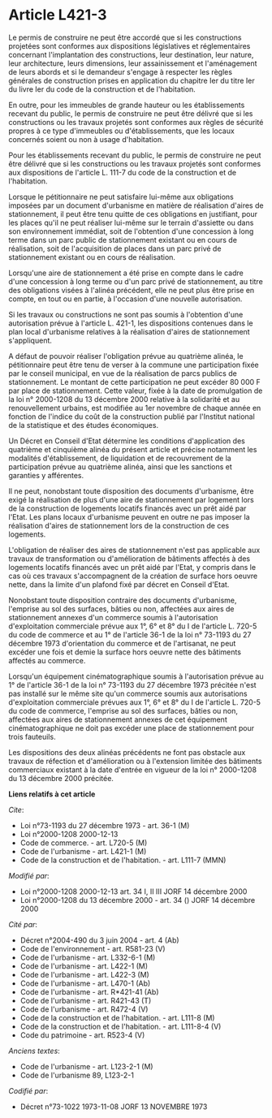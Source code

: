 # Article L421-3

Le permis de construire ne peut être accordé que si les constructions projetées sont conformes aux dispositions législatives
et réglementaires concernant l'implantation des constructions, leur destination, leur nature, leur architecture, leurs
dimensions, leur assainissement et l'aménagement de leurs abords et si le demandeur s'engage à respecter les règles générales
de construction prises en application du chapitre Ier du titre Ier du livre Ier du code de la construction et de
l'habitation.

En outre, pour les immeubles de grande hauteur ou les établissements recevant du public, le permis de construire ne peut être
délivré que si les constructions ou les travaux projetés sont conformes aux règles de sécurité propres à ce type d'immeubles
ou d'établissements, que les locaux concernés soient ou non à usage d'habitation.

Pour les établissements recevant du public, le permis de construire ne peut être délivré que si les constructions ou les
travaux projetés sont conformes aux dispositions de l'article L. 111-7 du code de la construction et de l'habitation.

Lorsque le pétitionnaire ne peut satisfaire lui-même aux obligations imposées par un document d'urbanisme en matière de
réalisation d'aires de stationnement, il peut être tenu quitte de ces obligations en justifiant, pour les places qu'il ne
peut réaliser lui-même sur le terrain d'assiette ou dans son environnement immédiat, soit de l'obtention d'une concession à
long terme dans un parc public de stationnement existant ou en cours de réalisation, soit de l'acquisition de places dans un
parc privé de stationnement existant ou en cours de réalisation.

Lorsqu'une aire de stationnement a été prise en compte dans le cadre d'une concession à long terme ou d'un parc privé de
stationnement, au titre des obligations visées à l'alinéa précédent, elle ne peut plus être prise en compte, en tout ou en
partie, à l'occasion d'une nouvelle autorisation.

Si les travaux ou constructions ne sont pas soumis à l'obtention d'une autorisation prévue à l'article L. 421-1, les
dispositions contenues dans le plan local d'urbanisme relatives à la réalisation d'aires de stationnement s'appliquent.

A défaut de pouvoir réaliser l'obligation prévue au quatrième alinéa, le pétitionnaire peut être tenu de verser à la commune
une participation fixée par le conseil municipal, en vue de la réalisation de parcs publics de stationnement. Le montant de
cette participation ne peut excéder 80 000 F par place de stationnement. Cette valeur, fixée à la date de promulgation de la
loi n° 2000-1208 du 13 décembre 2000 relative à la solidarité et au renouvellement urbains, est modifiée au 1er novembre de
chaque année en fonction de l'indice du coût de la construction publié par l'Institut national de la statistique et des
études économiques.

Un Décret en Conseil d'Etat détermine les conditions d'application des quatrième et cinquième alinéa du présent article et
précise notamment les modalités d'établissement, de liquidation et de recouvrement de la participation prévue au quatrième
alinéa, ainsi que les sanctions et garanties y afférentes.

Il ne peut, nonobstant toute disposition des documents d'urbanisme, être exigé la réalisation de plus d'une aire de
stationnement par logement lors de la construction de logements locatifs financés avec un prêt aidé par l'Etat. Les plans
locaux d'urbanisme peuvent en outre ne pas imposer la réalisation d'aires de stationnement lors de la construction de ces
logements.

L'obligation de réaliser des aires de stationnement n'est pas applicable aux travaux de transformation ou d'amélioration de
bâtiments affectés à des logements locatifs financés avec un prêt aidé par l'Etat, y compris dans le cas où ces travaux
s'accompagnent de la création de surface hors oeuvre nette, dans la limite d'un plafond fixé par décret en Conseil d'Etat.

Nonobstant toute disposition contraire des documents d'urbanisme, l'emprise au sol des surfaces, bâties ou non, affectées aux
aires de stationnement annexes d'un commerce soumis à l'autorisation d'exploitation commerciale prévue aux 1°, 6° et 8° du I
de l'article L. 720-5 du code de commerce et au 1° de l'article 36-1 de la loi n° 73-1193 du 27 décembre 1973 d'orientation
du commerce et de l'artisanat, ne peut excéder une fois et demie la surface hors oeuvre nette des bâtiments affectés au
commerce.

Lorsqu'un équipement cinématographique soumis à l'autorisation prévue au 1° de l'article 36-1 de la loi n° 73-1193 du 27
décembre 1973 précitée n'est pas installé sur le même site qu'un commerce soumis aux autorisations d'exploitation commerciale
prévues aux 1°, 6° et 8° du I de l'article L. 720-5 du code de commerce, l'emprise au sol des surfaces, bâties ou non,
affectées aux aires de stationnement annexes de cet équipement cinématographique ne doit pas excéder une place de
stationnement pour trois fauteuils.

Les dispositions des deux alinéas précédents ne font pas obstacle aux travaux de réfection et d'amélioration ou à l'extension
limitée des bâtiments commerciaux existant à la date d'entrée en vigueur de la loi n° 2000-1208 du 13 décembre 2000 précitée.

**Liens relatifs à cet article**

_Cite_:

  - Loi n°73-1193 du 27 décembre 1973 - art. 36-1 (M)
  - Loi n°2000-1208 2000-12-13
  - Code de commerce. - art. L720-5 (M)
  - Code de l'urbanisme - art. L421-1 (M)
  - Code de la construction et de l'habitation. - art. L111-7 (MMN)

_Modifié par_:

  - Loi n°2000-1208 2000-12-13 art. 34 I, II III JORF 14 décembre 2000
  - Loi n°2000-1208 du 13 décembre 2000 - art. 34 () JORF 14 décembre 2000

_Cité par_:

  - Décret n°2004-490 du 3 juin 2004 - art. 4 (Ab)
  - Code de l'environnement - art. R581-23 (V)
  - Code de l'urbanisme - art. L332-6-1 (M)
  - Code de l'urbanisme - art. L422-1 (M)
  - Code de l'urbanisme - art. L422-3 (M)
  - Code de l'urbanisme - art. L470-1 (Ab)
  - Code de l'urbanisme - art. R*421-41 (Ab)
  - Code de l'urbanisme - art. R421-43 (T)
  - Code de l'urbanisme - art. R472-4 (V)
  - Code de la construction et de l'habitation. - art. L111-8 (M)
  - Code de la construction et de l'habitation. - art. L111-8-4 (V)
  - Code du patrimoine - art. R523-4 (V)

_Anciens textes_:

  - Code de l'urbanisme - art. L123-2-1 (M)
  - Code de l'urbanisme 89, L123-2-1

_Codifié par_:

  - Décret n°73-1022 1973-11-08 JORF 13 NOVEMBRE 1973
